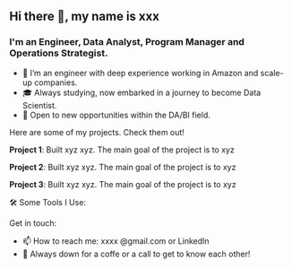 
## Hi there 👋, my name is xxx

### I'm an Engineer, Data Analyst, Program Manager and Operations Strategist.


- 🔭 I’m an engineer with deep experience working in Amazon and scale-up companies. 
- 🎓 Always studying, now embarked in a journey to become Data Scientist.  
- 🔎 Open to new opportunities within the DA/BI field.





Here are some of my projects. Check them out!

**Project 1**: Built xyz xyz. The main goal of the project is to xyz

**Project 2**: Built xyz xyz. The main goal of the project is to xyz

**Project 3**: Built xyz xyz. The main goal of the project is to xyz


    


🛠 Some Tools I Use:

       

Get in touch:

- 📫 How to reach me: xxxx @gmail.com or LinkedIn
- 💬 Always down for a coffe or a call to get to know each other!


